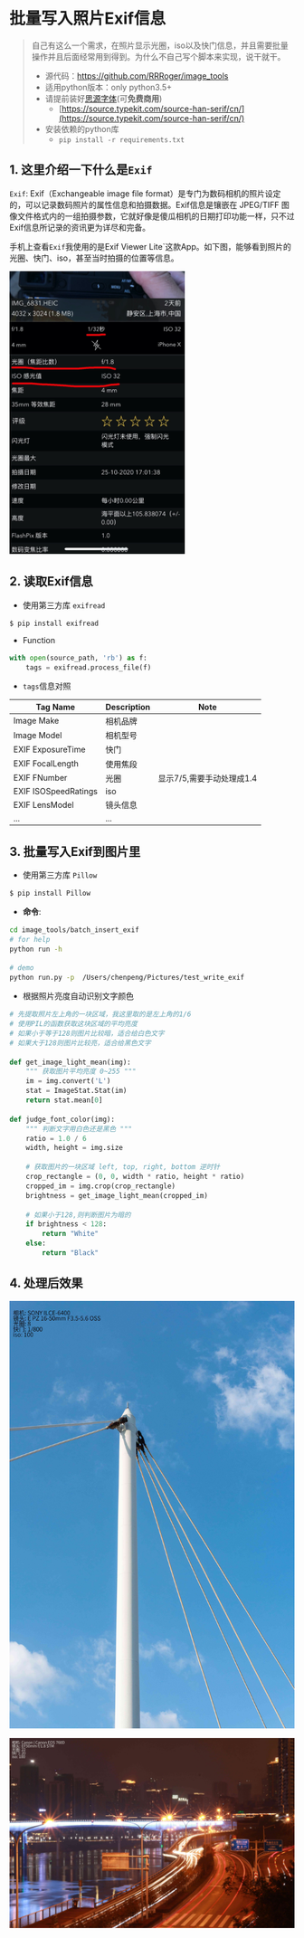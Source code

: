# 批量写入照片Exif信息

> 自己有这么一个需求，在照片显示光圈，iso以及快门信息，并且需要批量操作并且后面经常用到得到。为什么不自己写个脚本来实现，说干就干。
>
> - 源代码：https://github.com/RRRoger/image_tools
>- 适用python版本：only python3.5+
> - 请提前装好[思源字体](https://source.typekit.com/source-han-serif/cn/)(可**免费商用**)
>    - [https://source.typekit.com/source-han-serif/cn/](https://source.typekit.com/source-han-serif/cn/)
> - 安装依赖的python库
>   - `pip install -r requirements.txt`

## 1. 这里介绍一下什么是`Exif`

`Exif`: Exif（Exchangeable image file format）是专门为数码相机的照片设定的，可以记录数码照片的属性信息和拍摄数据。Exif信息是镶嵌在 JPEG/TIFF 图像文件格式内的一组拍摄参数，它就好像是傻瓜相机的日期打印功能一样，只不过 Exif信息所记录的资讯更为详尽和完备。

手机上查看`Exif`我使用的是Exif Viewer Lite`这款App。如下图，能够看到照片的光圈、快门、iso，甚至当时拍摄的位置等信息。

<img src="../images/WechatIMG2063.jpeg" height="500"/>



## 2. 读取Exif信息

- 使用第三方库 `exifread`

```bash
$ pip install exifread
```

- Function

```python
with open(source_path, 'rb') as f:
    tags = exifread.process_file(f)
```

- `tags`信息对照

| Tag Name             | Description | Note                      |
| -------------------- | ----------- | ------------------------- |
| Image Make           | 相机品牌    |                           |
| Image Model          | 相机型号    |                           |
| EXIF ExposureTime    | 快门        |                           |
| EXIF FocalLength     | 使用焦段    |                           |
| EXIF FNumber         | 光圈        | 显示7/5,需要手动处理成1.4 |
| EXIF ISOSpeedRatings | iso         |                           |
| EXIF LensModel       | 镜头信息    |                           |
| ...                  | ...         |                           |

## 3. 批量写入Exif到图片里

- 使用第三方库 `Pillow`

```bash
$ pip install Pillow
```

- **命令**:


```bash
cd image_tools/batch_insert_exif
# for help
python run -h

# demo
python run.py -p  /Users/chenpeng/Pictures/test_write_exif
```

- 根据照片亮度自动识别文字颜色

```python
# 先提取照片左上角的一块区域，我这里取的是左上角的1/6
# 使用PIL的函数获取这块区域的平均亮度
# 如果小于等于128则图片比较暗，适合给白色文字
# 如果大于128则图片比较亮，适合给黑色文字

def get_image_light_mean(img):
    """ 获取图片平均亮度 0~255 """
    im = img.convert('L')
    stat = ImageStat.Stat(im)
    return stat.mean[0]

def judge_font_color(img):
    """ 判断文字用白色还是黑色 """
    ratio = 1.0 / 6
    width, height = img.size

    # 获取图片的一块区域 left, top, right, bottom 逆时针
    crop_rectangle = (0, 0, width * ratio, height * ratio)
    cropped_im = img.crop(crop_rectangle)
    brightness = get_image_light_mean(cropped_im)

    # 如果小于128,则判断图片为暗的
    if brightness < 128:
        return "White"
    else:
        return "Black"
```

## 4. 处理后效果

![](../images/after_exif_setting/DSC05247-21.JPG)

![](../images/after_exif_setting/IMG_9468.JPG)

